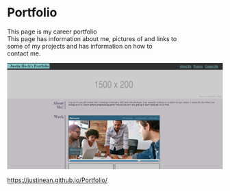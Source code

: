 # Portfolio
This page is my career portfolio \
This page has information about me, pictures of and links to \
some of my projects and has information on how to \
contact me.

!["Screenshot of portfolio"](./assets/images/portfolio.png)

https://justinean.github.io/Portfolio/
